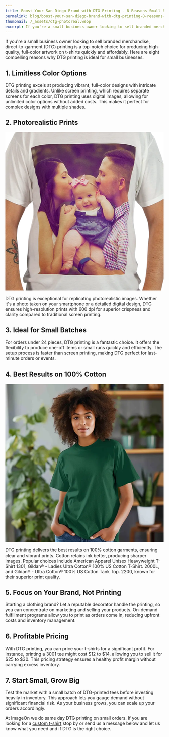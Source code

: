 ```yaml
---
title: Boost Your San Diego Brand with DTG Printing - 8 Reasons Small Businesses Love It
permalink: blog/boost-your-san-diego-brand-with-dtg-printing-8-reasons-small-businesses-love-it
thumbnail: /_assets/dtg-photoreal.webp
excerpt: If you're a small business owner looking to sell branded merchandise, direct-to-garment (DTG) printing is a top-notch choice for producing high-quality, full-color artwork on t-shirts quickly and affordably. Here are eight compelling reasons why DTG printing is ideal for small businesses.
---
```


If you're a small business owner looking to sell branded merchandise, direct-to-garment (DTG) printing is a top-notch choice for producing high-quality, full-color artwork on t-shirts quickly and affordably. Here are eight compelling reasons why DTG printing is ideal for small businesses.

1\. Limitless Color Options
---------------------------

DTG printing excels at producing vibrant, full-color designs with intricate details and gradients. Unlike screen printing, which requires separate screens for each color, DTG printing uses digital images, allowing for unlimited color options without added costs. This makes it perfect for complex designs with multiple shades.

2\. Photorealistic Prints
-------------------------

![Boost Your San Diego Brand with DTG Printing: 8 Reasons Small Businesses Love It](../_assets/dtg-photoreal.webp)

DTG printing is exceptional for replicating photorealistic images. Whether it's a photo taken on your smartphone or a detailed digital design, DTG ensures high-resolution prints with 600 dpi for superior crispness and clarity compared to traditional screen printing.

3\. Ideal for Small Batches
---------------------------

For orders under 24 pieces, DTG printing is a fantastic choice. It offers the flexibility to produce one-off items or small runs quickly and efficiently. The setup process is faster than screen printing, making DTG perfect for last-minute orders or events.

4\. Best Results on 100% Cotton
-------------------------------

![Boost Your San Diego Brand with DTG Printing: 8 Reasons Small Businesses Love It](../_assets/gildan-t.webp)

DTG printing delivers the best results on 100% cotton garments, ensuring clear and vibrant prints. Cotton retains ink better, producing sharper images. Popular choices include American Apparel Unisex Heavyweight T-Shirt 1301, Gildan® - Ladies Ultra Cotton® 100% US Cotton T-Shirt. 2000L, and Gildan® - Ultra Cotton® 100% US Cotton Tank Top. 2200, known for their superior print quality.

5\. Focus on Your Brand, Not Printing
-------------------------------------

Starting a clothing brand? Let a reputable decorator handle the printing, so you can concentrate on marketing and selling your products. On-demand fulfillment programs allow you to print as orders come in, reducing upfront costs and inventory management.

6\. Profitable Pricing
----------------------

With DTG printing, you can price your t-shirts for a significant profit. For instance, printing a 3001 tee might cost $12 to $14, allowing you to sell it for $25 to $30. This pricing strategy ensures a healthy profit margin without carrying excess inventory.

7\. Start Small, Grow Big
-------------------------

Test the market with a small batch of DTG-printed tees before investing heavily in inventory. This approach lets you gauge demand without significant financial risk. As your business grows, you can scale up your orders accordingly.

At ImageOn we do same day DTG printing on small orders. If you are looking for a [custom t-shirt](https://imageonsd.com/services/custom-t-shirts/) stop by or send us a message below and let us know what you need and if DTG is the right choice.